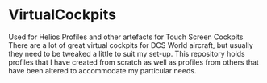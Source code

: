 # VirtualCockpits
Used for Helios Profiles and other artefacts for Touch Screen Cockpits
There are a lot of great virtual cockpits for DCS World aircraft, but usually they need to be tweaked a little to suit my set-up.  This repository
holds profiles that I have created from scratch as well as profiles from others that have been altered to accommodate my particular needs.
